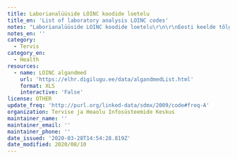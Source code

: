 ```yaml
---
title: Laborianalüüside LOINC koodide loetelu
title_en: 'List of laboratory analysis LOINC codes'
notes: "Laborianalüüside LOINC koodide loetelu\r\n\r\nEesti keelde tõlgitud LOINC® (Logical Observation Identifiers Names and Codes) juhend on publitseeritud : http://loinc.org/international/estonian"
notes_en: ''
category:
  - Tervis
category_en:
  - Health
resources:
  - name: LOINC algandmed
    url: 'https://elhr.digilugu.ee/data/algandmedList.html'
    format: XLS
    interactive: 'False'
license: OTHER
update_freq: 'http://purl.org/linked-data/sdmx/2009/code#freq-A'
organization: Tervise ja Heaolu Infosüsteemide Keskus
maintainer_name: ''
maintainer_email: ''
maintainer_phone: ''
date_issued: '2020-03-28T14:54:28.819Z'
date_modified: 2020/08/10
---
```

